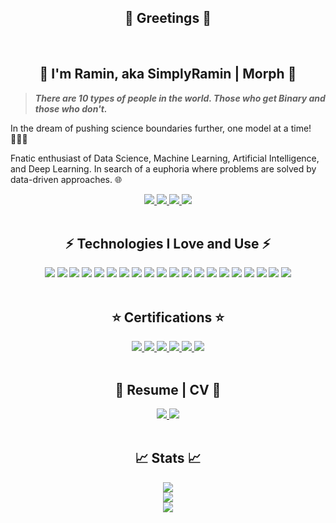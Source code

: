 <h2 align='center'>👋 Greetings 👋</h2>

</br>

<h2 align='center'> 💎 I'm Ramin, aka SimplyRamin | Morph 💎 </h2>

>***There are 10 types of people in the world. Those who get Binary and those who don't.***

In the dream of pushing science boundaries further, one model at a time! 👨🏻‍💻

Fnatic enthusiast of Data Science, Machine Learning, Artificial Intelligence, and Deep Learning. In search of a euphoria where problems are solved by data-driven approaches. 🌐

<!--- contact me --->
<div align='center'>
    <a href='mailto:ferdos.ramin@gmail.com'>
        <img src='https://img.shields.io/badge/-ferdos.ramin@gmail.com-c14438?logo=gmail&logoColor=white&style=for-the-badge'>
    </a>
    <a href='https://www.linkedin.com/in/raminferdos/'>
        <img src='https://img.shields.io/badge/-Ramin%20F.-0A66C2?logo=linkedin&logoColor=white&style=for-the-badge'>
    </a>
    <a href='https://www.instagram.com/simplyramin/'>
        <img src='https://img.shields.io/badge/-SimplyRamin-E4405F?logo=instagram&logoColor=white&style=for-the-badge'>
    </a>
    <a href='https://www.kaggle.com/raminferdos'>
        <img src='https://img.shields.io/badge/-SimplyRamin-20BEFF?logo=kaggle&logoColor=white&style=for-the-badge'>
    </a>
</div>
</br>

<h2 align='center'> ⚡ Technologies I Love and Use ⚡ </h2>


<!-- Technologies -->
<div align='center'>
    <img src='https://img.shields.io/badge/-Python-06403A?logo=python&logoColor=0FF25E&style=for-the-badge'>
    <img src='https://img.shields.io/badge/-Anaconda-06403A?logo=anaconda&logoColor=0FF25E&style=for-the-badge'>
    <img src='https://img.shields.io/badge/-Jupyter-06403A?logo=jupyter&logoColor=0FF25E&style=for-the-badge'>
    <img src='https://img.shields.io/badge/-PyTorch-06403A?logo=pytorch&logoColor=0FF25E&style=for-the-badge'>
    <img src='https://img.shields.io/badge/-Markdown-06403A?logo=markdown&logoColor=0FF25E&style=for-the-badge'>
    <img src='https://img.shields.io/badge/-tensorflow-06403A?logo=tensorflow&logoColor=0FF25E&style=for-the-badge'>
    <img src='https://img.shields.io/badge/-Scikit--learn-06403A?logo=scikitlearn&logoColor=0FF25E&style=for-the-badge'>
    <img src='https://img.shields.io/badge/-Numpy-06403A?logo=numpy&logoColor=0FF25E&style=for-the-badge'>
    <img src='https://img.shields.io/badge/-pandas-06403A?logo=pandas&logoColor=0FF25E&style=for-the-badge'>
    <img src='https://img.shields.io/badge/-graphql-06403A?logo=graphql&logoColor=0FF25E&style=for-the-badge'>
    <img src='https://img.shields.io/badge/-mysql-06403A?logo=mysql&logoColor=0FF25E&style=for-the-badge'>
    <img src='https://img.shields.io/badge/-Amazon AWS-06403A?logo=amazonaws&logoColor=0FF25E&style=for-the-badge'>
    <img src='https://img.shields.io/badge/-docker-06403A?logo=docker&logoColor=0FF25E&style=for-the-badge'>
    <img src='https://img.shields.io/badge/-git-06403A?logo=git&logoColor=0FF25E&style=for-the-badge'>
    <img src='https://img.shields.io/badge/-github-06403A?logo=github&logoColor=0FF25E&style=for-the-badge'>
    <img src='https://img.shields.io/badge/-flask-06403A?logo=flask&logoColor=0FF25E&style=for-the-badge'>
    <img src='https://img.shields.io/badge/-vscode-06403A?logo=visualstudiocode&logoColor=0FF25E&style=for-the-badge'>
    <img src='https://img.shields.io/badge/-html-06403A?logo=html5&logoColor=0FF25E&style=for-the-badge'>
    <img src='https://img.shields.io/badge/-css-06403A?logo=css3&logoColor=0FF25E&style=for-the-badge'>
    <img src='https://img.shields.io/badge/-json-06403A?logo=json&logoColor=0FF25E&style=for-the-badge'>
</div>

</br>
<h2 align='center'>⭐ Certifications ⭐</h2>


<!-- Certifications -->
<div align='center'>
    <a href='https://www.coursera.org/account/accomplishments/specialization/certificate/VFSMH8RFUS5T'>
        <img src='https://img.shields.io/badge/-Python for everybody-0056D2?logo=coursera&logoColor=white&style=for-the-badge'>
    </a>
    <a href='https://www.coursera.org/account/accomplishments/specialization/certificate/JZK5RJXGWDVB'>
        <img src='https://img.shields.io/badge/-IBM Datascience-052FAD?logo=ibm&logoColor=white&style=for-the-badge'>
    </a>
    <a href='https://www.youracclaim.com/badges/a6ab74d4-086d-4b52-92b0-88cd4ba97f80?source=linked_in_profile'>
        <img src='https://img.shields.io/badge/-IBM professional certificate-052FAD?logo=ibm&logoColor=white&style=for-the-badge'>
    </a>
    <a href='https://www.coursera.org/account/accomplishments/specialization/certificate/U45K7BWG7PSA'>
        <img src='https://img.shields.io/badge/-Deep learning-0056D2?logo=coursera&logoColor=white&style=for-the-badge'>
    </a>
    <a href='https://www.coursera.org/account/accomplishments/specialization/certificate/PRNQBBYGRQA6'>
        <img src='https://img.shields.io/badge/-GANs-0056D2?logo=coursera&logoColor=white&style=for-the-badge'>
    </a>
    <a href='https://www.coursera.org/account/accomplishments/specialization/certificate/A2C6R33SAE2G'>
        <img src='https://img.shields.io/badge/-practical datascience-232F3E?logo=amazon aws&logoColor=white&style=for-the-badge'>
    </a>
</div>

</br>
<h2 align='center'>📜 Resume | CV 📜</h2>


<!-- Resume -->
<div align='center'>
    <a href='https://drive.google.com/file/d/1GXl2KHnS2N3IB_uUtDWOw3mYyHZHCbCJ/view?usp=sharing'>
        <img src='https://img.shields.io/badge/-Professional Resume-06403A?logo=googledrive&logoColor=0FF25E&style=for-the-badge'>
    </a>
    <a href='https://drive.google.com/file/d/1TL8HLFF-Y-5ALJ94V_Ici961IG8ckUkm/view?usp=sharing'>
        <img src='https://img.shields.io/badge/-Academic Resume-06403A?logo=googledrive&logoColor=0FF25E&style=for-the-badge'>
    </a>
</div>

</br>
<h2 align='center'>📈 Stats 📈</h2>


<div align='center'>
    <a href='https://github.com/SimplyRamin'>
        <img src='https://visitor-badge.laobi.icu/badge?page_id=simplyramin.visitor-badge'></br>
        <img src='https://github-readme-stats.vercel.app/api/top-langs/?username=SimplyRamin&layout=compact&theme=chartreuse-dark'></br>
        <img src='https://github-readme-stats.vercel.app/api?username=SimplyRamin&theme=chartreuse-dark'>
    </a>
</div>
